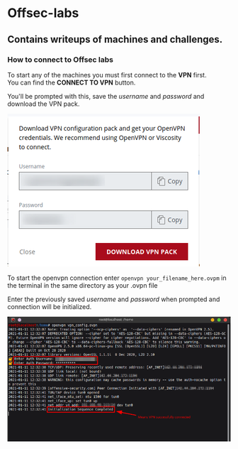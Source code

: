 # Offsec-labs
Contains writeups of machines and challenges.   
---

### How to connect to Offsec labs
To start any of the machines you must first connect to the **VPN** first.   
You can find the **CONNECT TO VPN** button.     

You'll be prompted with this, save the *username* and *password* and download the VPN pack.

![vpn](dump/vpnpack.png)

To start the openvpn connection enter `openvpn your_filename_here.ovpm` in the terminal in the same directory as your .ovpn file

Enter the previously saved *username* and *password* when prompted and connection will be initialized.  

![openvpn](dump/connect1.png)
